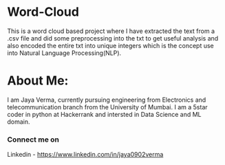 # Word-Cloud
This is a word cloud based project where I have extracted the text from a .csv file and did some preprocessing into the txt to get useful analysis and also encoded the entire txt into unique integers which is the concept use into Natural Language Processing(NLP).

# About Me:
I am Jaya Verma, currently pursuing engineering from Electronics and telecommunication branch from the University of Mumbai.
I am a 5star coder in python at Hackerrank and intersted in Data Science and ML domain.

### Connect me on 
Linkedin - https://www.linkedin.com/in/jaya0902verma
